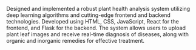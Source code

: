 Designed and implemented a robust plant health analysis system utilizing deep learning algorithms
and cutting-edge frontend and backend technologies. Developed using HTML, CSS, JavaScript, React
for the frontend, and Flask for the backend. The system allows users to upload plant leaf images and
receive real-time diagnosis of diseases, along with organic and inorganic remedies for effective
treatment.

